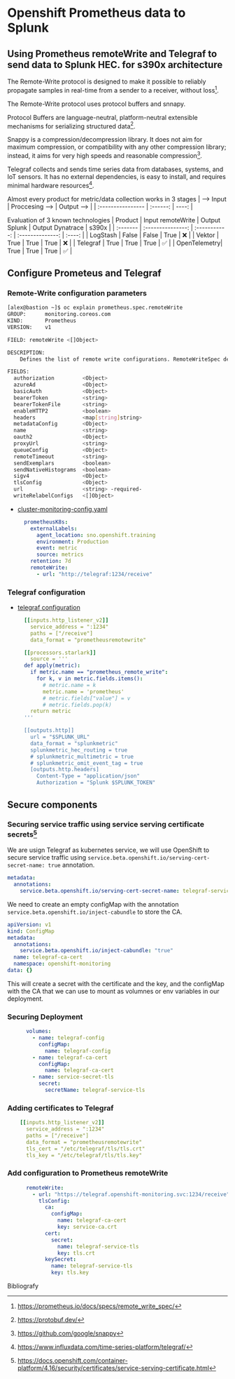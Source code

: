 # Openshift Prometheus data to Splunk
## Using Prometheus remoteWrite and Telegraf to send data to Splunk HEC. for s390x architecture

The Remote-Write protocol is designed to make it possible to reliably propagate samples in real-time from a sender to a receiver, without loss[^1]. 

The Remote-Write protocol uses protocol buffers and snnapy.

Protocol Buffers are language-neutral, platform-neutral extensible mechanisms for serializing structured data[^2]. 

Snappy is a compression/decompression library. It does not aim for maximum compression, or compatibility with any other compression library; instead, it aims for very high speeds and reasonable compression[^3].

Telegraf collects and sends time series data from databases, systems, and IoT sensors. It has no external dependencies, is easy to install, and requires minimal hardware resources[^4].

Almost every product for metric/data collection works in 3 stages
| --> Input  | Proccesing --> | Output --> |
| :---------------- | :------: | ----: |



Evaluation of 3 known technologies
| Product  | Input remoteWrite | Output Splunk | Output Dynatrace |  s390x |
| :------- | :---------------: | :-----------: | :--------------: | :----: |
| LogStash | False | False | True | ❌ |
| Vektor | True | True | True | ❌ |
| Telegraf | True | True | True | ✅ |
| OpenTelemetry| True | True | True | ✅ |


## Configure Prometeus and Telegraf
### Remote-Write configuration parameters
```bash
[alex@bastion ~]$ oc explain prometheus.spec.remoteWrite
GROUP:      monitoring.coreos.com
KIND:       Prometheus
VERSION:    v1

FIELD: remoteWrite <[]Object>

DESCRIPTION:
    Defines the list of remote write configurations. RemoteWriteSpec defines the configuration to write samples from Prometheus to a remote endpoint.

FIELDS:
  authorization	        <Object>
  azureAd               <Object>
  basicAuth             <Object>
  bearerToken           <string>
  bearerTokenFile       <string>
  enableHTTP2	        <boolean>
  headers               <map[string]string>
  metadataConfig        <Object>
  name	                <string>
  oauth2                <Object>
  proxyUrl              <string>
  queueConfig           <Object>
  remoteTimeout	        <string>
  sendExemplars	        <boolean>
  sendNativeHistograms	<boolean>
  sigv4	                <Object>
  tlsConfig         	<Object>
  url	                <string> -required-
  writeRelabelConfigs	<[]Object>
```

- [cluster-monitoring-config.yaml](./cluster-monitoring-config.yaml)
  ```yaml
    prometheusK8s:
      externalLabels:
        agent_location: sno.openshift.training
        environment: Production
        event: metric
        source: metrics
      retention: 7d
      remoteWrite:
        - url: "http://telegraf:1234/receive"
  ```
### Telegraf configuration
- [telegraf configuration](./telegraf-configmap-splunk.yaml)
  ```yaml
    [[inputs.http_listener_v2]]
      service_address = ":1234"
      paths = ["/receive"]
      data_format = "prometheusremotewrite"

    [[processors.starlark]]
      source = '''
    def apply(metric):
      if metric.name == "prometheus_remote_write":
        for k, v in metric.fields.items():
          # metric.name = k
          metric.name = 'prometheus'
          # metric.fields["value"] = v
          # metric.fields.pop(k)
      return metric
    '''

    [[outputs.http]]
      url = "$SPLUNK_URL"
      data_format = "splunkmetric"
      splunkmetric_hec_routing = true
      # splunkmetric_multimetric = true
      # splunkmetric_omit_event_tag = true
      [outputs.http.headers]
        Content-Type = "application/json"
        Authorization = "Splunk $SPLUNK_TOKEN"
  ```

## Secure components
### Securing service traffic using service serving certificate secrets[^5]

We are usign Telegraf as kubernetes service, we will use OpenShift to secure service traffic using ```service.beta.openshift.io/serving-cert-secret-name: true``` annotation.

```yaml
metadata:
  annotations:
    service.beta.openshift.io/serving-cert-secret-name: telegraf-service-tls 
```

We need to create an empty configMap with the annotation ```service.beta.openshift.io/inject-cabundle``` to store the CA.
```yaml
apiVersion: v1
kind: ConfigMap
metadata:
  annotations:
    service.beta.openshift.io/inject-cabundle: "true"
  name: telegraf-ca-cert
  namespace: openshift-monitoring
data: {}
```

This will create a secret with the certificate and the key, and the configMap with the CA that we can use to mount as volumnes or env variables in our deployment.

### Securing Deployment
```yaml
      volumes:
        - name: telegraf-config
          configMap:
            name: telegraf-config
        - name: telegraf-ca-cert
          configMap:
            name: telegraf-ca-cert
        - name: service-secret-tls
          secret:
            secretName: telegraf-service-tls 
```
### Adding certificates to Telegraf
```yaml
    [[inputs.http_listener_v2]]
      service_address = ":1234"
      paths = ["/receive"]
      data_format = "prometheusremotewrite"
      tls_cert = "/etc/telegraf/tls/tls.crt"
      tls_key = "/etc/telegraf/tls/tls.key"
```
### Add configuration to Prometheus remoteWrite
```yaml
      remoteWrite:
        - url: "https://telegraf.openshift-monitoring.svc:1234/receive"
          tlsConfig:
            ca:
              configMap:
                name: telegraf-ca-cert
                key: service-ca.crt
            cert:
              secret:
                name: telegraf-service-tls 
                key: tls.crt 
            keySecret:
              name: telegraf-service-tls 
              key: tls.key

```

Bibliografy
[^1]:https://prometheus.io/docs/specs/remote_write_spec/
[^2]:https://protobuf.dev/
[^3]:https://github.com/google/snappy
[^4]:https://www.influxdata.com/time-series-platform/telegraf/
[^5]:https://docs.openshift.com/container-platform/4.16/security/certificates/service-serving-certificate.html